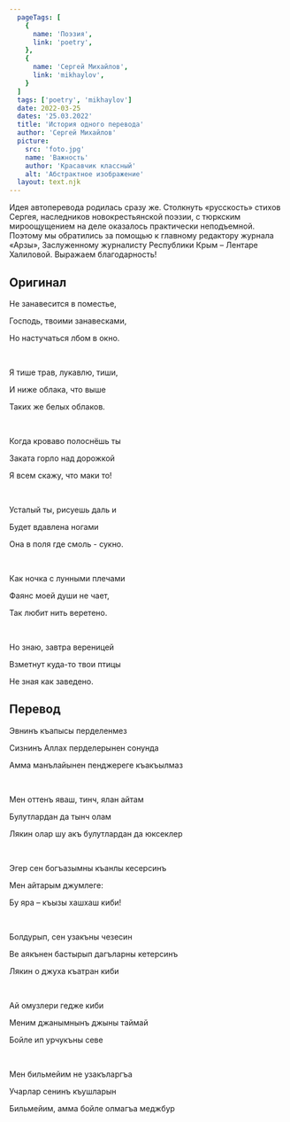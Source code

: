```yaml
---
  pageTags: [
    {
      name: 'Поэзия',
      link: 'poetry',
    }, 
    {
      name: 'Сергей Михайлов',
      link: 'mikhaylov',
    }
  ]
  tags: ['poetry', 'mikhaylov']
  date: 2022-03-25
  dates: '25.03.2022'
  title: 'История одного перевода'
  author: 'Сергей Михайлов'
  picture: 
    src: 'foto.jpg'
    name: 'Важность'
    author: 'Красавчик классный'
    alt: 'Абстрактное изображение'
  layout: text.njk
---
```


<section class="article-title">

Идея автоперевода родилась сразу же. Столкнуть «русскость» стихов Сергея, наследников новокрестьянской поэзии, с тюркским мироощущением на деле оказалось практически неподъемной. Поэтому мы обратились за помощью к главному редактору журнала «Арзы», Заслуженному журналисту Республики Крым – Лентаре Халиловой. Выражаем благодарность!

</section>

<section class="poem">

<div>

## Оригинал

Не занавесится в поместье,

Господь, твоими занавесками,

Но настучаться лбом в окно.

<br />

Я тише трав, лукавлю, тиши,

И ниже облака, что выше

Таких же белых облаков.

<br />

Когда кроваво полоснёшь ты

Заката горло над дорожкой

Я всем скажу, что маки то!

<br />

Усталый ты, рисуешь даль и

Будет вдавлена ногами

Она в поля где смоль - сукно.

<br />

Как ночка с лунными плечами

Фаянс моей души не чает,

Так любит нить веретено.

<br />

Но знаю, завтра вереницей

Взметнут куда-то твои птицы

Не зная как заведено.

</div>

<div>

## Перевод

Эвнинъ къапысы перделенмез

Сизнинъ Аллах перделерынен сонунда

Амма манълайынен пенджереге къакъылмаз

<br />

Мен оттенъ яваш, тинч, ялан айтам

Булутлардан да тынч олам

Лякин олар шу акъ булутлардан да юксеклер

<br />

Эгер сен богъазымны къанлы кесерсинъ

Мен айтарым джумлеге:

Бу яра –  къызы хашхаш киби!

<br />

Болдурып, сен узакъны чезесин

Ве аякънен бастырып дагъларны кетерсинъ 

Лякин о джуха къатран киби

<br />

Ай омузлери гедже киби 

Меним джанымнынъ джыны таймай

Бойле ип урчукъны севе

<br />

Мен бильмейим не узакъларгъа

Учарлар сенинъ къушларын

Бильмейим, амма бойле олмагъа меджбур

</div>

</section>
